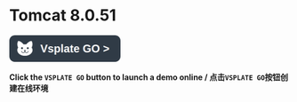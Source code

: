 # Tomcat 8.0.51

<a href="https://www.vsplate.com/?docker-compose=https://github.com/vsplate/dcenvs/tomcat/8.0.51"><img alt="VSPLATE GO" src="https://raw.githubusercontent.com/vsplate/images/master/vsgo_btn.png" width="200px"></a>

**Click the `VSPLATE GO` button to launch a demo online / 点击`VSPLATE GO`按钮创建在线环境**